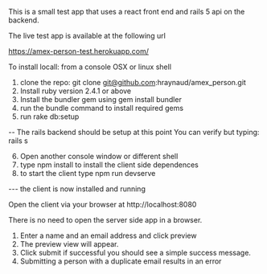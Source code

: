 This is a small test app that uses a react front end  and rails 5 api on the backend.

The live test app is available at the following url

https://amex-person-test.herokuapp.com/


To install locall: from a console OSX or linux shell 

1. clone the repo:  git clone git@github.com:hraynaud/amex_person.git
2. Install ruby version 2.4.1 or above
3. Install the bundler gem using gem install bundler
4. run the bundle command to install required gems
5. run rake db:setup

-- The rails backend should be setup at this point
You can verify but typing: rails s 

6. Open another console window or different shell
7. type npm install to install the client side dependences
8. to start the client type npm run devserve

--- the client is now installed and running

Open the client via your browser at http://localhost:8080

There is no need to open the server side app in a browser.

1. Enter a name and an email address and click preview
2. The preview view will appear. 
3. Click submit if successful you should see a simple success message.
4. Submitting a person with a duplicate email results in an error






